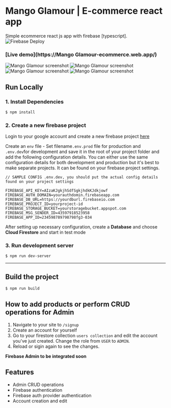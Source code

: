 # Mango Glamour | E-commerce react app
Simple ecommerce react js app with firebase [typescript].
![Firebase Deploy](https://github.com/jgudo/ecommerce-react/workflows/Firebase%20Deploy/badge.svg)

### [Live demo](https://Mango Glamour-ecommerce.web.app/)

![Mango Glamour screenshot](https://raw.githubusercontent.com/jgudo/ecommerce-react/master/static/screeny1.png)
![Mango Glamour screenshot](https://raw.githubusercontent.com/jgudo/ecommerce-react/master/static/screeny2.png)
![Mango Glamour screenshot](https://raw.githubusercontent.com/jgudo/ecommerce-react/master/static/screeny3.png)
![Mango Glamour screenshot](https://raw.githubusercontent.com/jgudo/ecommerce-react/master/static/screeny7.png)

## Run Locally
### 1. Install Dependencies
```sh
$ npm install
```

### 2. Create a new firebase project
Login to your google account and create a new firebase project [here](https://console.firebase.google.com/u/0/)

Create an `env` file - Set filename`.env.prod` file for production and `.env.dev`for development and save it in the root of your project folder
and add the following configuration details. You can either use the same configuration details for both development and production but it's best to make separate projects. It can be found on your firebase project settings.

```
// SAMPLE CONFIG .env.dev, you should put the actual config details found on your project settings

FIREBASE_API_KEY=AIzaKJgkjhSdfSgkjhdkKJdkjowf
FIREBASE_AUTH_DOMAIN=yourauthdomin.firebaseapp.com
FIREBASE_DB_URL=https://yourdburl.firebaseio.com
FIREBASE_PROJECT_ID=yourproject-id
FIREBASE_STORAGE_BUCKET=yourstoragebucket.appspot.com
FIREBASE_MSG_SENDER_ID=43597918523958
FIREBASE_APP_ID=234598789798798fg3-034

``` 

After setting up necessary configuration,
create a **Database** and choose **Cloud Firestore** and start in test mode

### 3. Run development server
```sh 
$ npm run dev-server
```

---

## Build the project
```sh
$ npm run build
```

## How to add products or perform CRUD operations for Admin
1. Navigate to your site to `/signup`
2. Create an account for yourself
3. Go to your firestore collection `users collection` and edit the account you've just created. Change the role from `USER` to `ADMIN`.
4. Reload or sigin again to see the changes. 

**Firebase Admin to be integrated soon**

## Features

* Admin CRUD operations
* Firebase authentication
* Firebase auth provider authentication
* Account creation and edit

